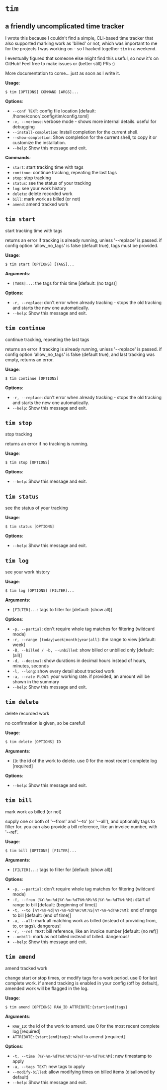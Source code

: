 # `tim`
## a friendly uncomplicated time tracker

I wrote this because I couldn't find a simple, CLI-based time tracker that also supported marking work as 'billed' or not, which was important to me for the projects I was working on - so I hacked together `tim` in a weekend.

I eventually figured that someone else might find this useful, so now it's on GitHub! Feel free to make issues or (better still) PRs :)

More documentation to come... just as soon as I write it.

**Usage**:

```console
$ tim [OPTIONS] COMMAND [ARGS]...
```

**Options**:

* `--conf TEXT`: config file location  [default: /home/conor/.config/tim/config.toml]
* `-v, --verbose`: verbose mode - shows more internal details. useful for debugging
* `--install-completion`: Install completion for the current shell.
* `--show-completion`: Show completion for the current shell, to copy it or customize the installation.
* `--help`: Show this message and exit.

**Commands**:

* `start`: start tracking time with tags
* `continue`: continue tracking, repeating the last tags
* `stop`: stop tracking
* `status`: see the status of your tracking
* `log`: see your work history
* `delete`: delete recorded work
* `bill`: mark work as billed (or not)
* `amend`: amend tracked work

## `tim start`

start tracking time with tags

returns an error if tracking is already running, unless &#x27;--replace&#x27; is passed.
if config option &#x27;allow_no_tags&#x27; is false (default true), tags must be provided.

**Usage**:

```console
$ tim start [OPTIONS] [TAGS]...
```

**Arguments**:

* `[TAGS]...`: the tags for this time  [default: (no tags)]

**Options**:

* `-r, --replace`: don&#x27;t error when already tracking - stops the old tracking and starts the new one automatically.
* `--help`: Show this message and exit.

## `tim continue`

continue tracking, repeating the last tags

returns an error if tracking is already running, unless &#x27;--replace&#x27; is passed.
if config option &#x27;allow_no_tags&#x27; is false (default true), and last tracking was empty, returns an error.

**Usage**:

```console
$ tim continue [OPTIONS]
```

**Options**:

* `-r, --replace`: don&#x27;t error when already tracking - stops the old tracking and starts the new one automatically.
* `--help`: Show this message and exit.

## `tim stop`

stop tracking

returns an error if no tracking is running.

**Usage**:

```console
$ tim stop [OPTIONS]
```

**Options**:

* `--help`: Show this message and exit.

## `tim status`

see the status of your tracking

**Usage**:

```console
$ tim status [OPTIONS]
```

**Options**:

* `--help`: Show this message and exit.

## `tim log`

see your work history

**Usage**:

```console
$ tim log [OPTIONS] [FILTER]...
```

**Arguments**:

* `[FILTER]...`: tags to filter for  [default: (show all)]

**Options**:

* `-p, --partial`: don&#x27;t require whole tag matches for filtering (wildcard mode)
* `-r, --range [today|week|month|year|all]`: the range to view  [default: week]
* `-B, --billed / -b, --unbilled`: show billed or unbilled only  [default: (all)]
* `-d, --decimal`: show durations in decimal hours instead of hours, minutes, seconds
* `-l, --long`: show every detail about tracked work
* `-a, --rate FLOAT`: your working rate. if provided, an amount will be shown in the summary
* `--help`: Show this message and exit.

## `tim delete`

delete recorded work

no confirmation is given, so be careful!

**Usage**:

```console
$ tim delete [OPTIONS] ID
```

**Arguments**:

* `ID`: the id of the work to delete. use 0 for the most recent complete log  [required]

**Options**:

* `--help`: Show this message and exit.

## `tim bill`

mark work as billed (or not)

supply one or both of &#x27;--from&#x27; and &#x27;--to&#x27; (or &#x27;--all&#x27;), and optionally tags to filter for. you can also provide a bill reference, like an invoice number, with &#x27;--ref&#x27;.

**Usage**:

```console
$ tim bill [OPTIONS] [FILTER]...
```

**Arguments**:

* `[FILTER]...`: tags to filter for  [default: (show all)]

**Options**:

* `-p, --partial`: don&#x27;t require whole tag matches for filtering (wildcard mode)
* `-f, --from [%Y-%m-%d|%Y-%m-%dT%H:%M:%S|%Y-%m-%dT%H:%M]`: start of range to bill  [default: (beginning of time)]
* `-t, --to [%Y-%m-%d|%Y-%m-%dT%H:%M:%S|%Y-%m-%dT%H:%M]`: end of range to bill  [default: (end of time)]
* `-a, --all`: mark all matching work as billed (instead of providing from, to, or tags). dangerous!
* `-r, --ref TEXT`: bill reference, like an invoice number  [default: (no ref)]
* `--unbill`: mark as not billed instead of billed. dangerous!
* `--help`: Show this message and exit.

## `tim amend`

amend tracked work

change start or stop times, or modify tags for a work period. use 0 for last complete work.
if amend tracking is enabled in your config (off by default), amended work will be flagged in the log.

**Usage**:

```console
$ tim amend [OPTIONS] RAW_ID ATTRIBUTE:{start|end|tags}
```

**Arguments**:

* `RAW_ID`: the id of the work to amend. use 0 for the most recent complete log  [required]
* `ATTRIBUTE:{start|end|tags}`: what to amend  [required]

**Options**:

* `-t, --time [%Y-%m-%dT%H:%M:%S|%Y-%m-%dT%H:%M]`: new timestamp to apply
* `-a, --tags TEXT`: new tags to apply
* `--modify-billed`: allow modifying times on billed items (disallowed by default)
* `--help`: Show this message and exit.
